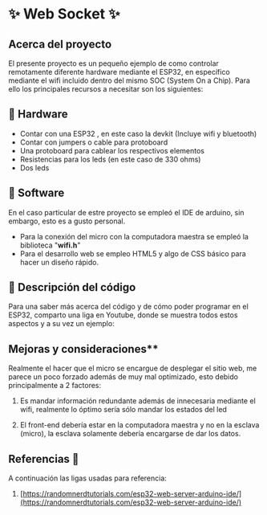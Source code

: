 # ✨ Web Socket  ✨

## Acerca del proyecto

El presente proyecto es un pequeño ejemplo de como controlar remotamente diferente hardware mediante el ESP32, en específico mediante el wifi incluido dentro del mismo SOC 
(System On a Chip). Para ello los principales recursos a necesitar son los siguientes:

## 🚀 Hardware

- Contar con una ESP32 , en este caso la devkit (Incluye wifi y bluetooth) 
- Contar con jumpers o cable para protoboard
- Una protoboard para cablear los respectivos elementos
- Resistencias para los leds (en este caso de 330 ohms)
- Dos leds 

## 🚀 Software

En el caso particular de estre proyecto se empleó el IDE de arduino, sin embargo, esto es a gusto personal.

- Para la conexión del micro con la computadora maestra se empleó la biblioteca "**wifi.h**"
- Para el desarrollo web se empleo HTML5 y algo de CSS básico para hacer un diseño rápido.

## 🚀 Descripción del código

Para una saber más acerca del código y de cómo poder programar en el ESP32, comparto una liga en Youtube, donde se muestra todos estos aspectos y a su vez un ejemplo:
[]()

## Mejoras y consideraciones**

Realmente el hacer que el micro se encargue de desplegar el sitio web, me parece un poco forzado además de muy mal optimizado, esto debido principalmente a 2 factores:
1) Es mandar información redundante además de innecesaria mediante el wifi, realmente lo óptimo sería sólo mandar los estados del led 

2) El front-end debería estar en la computadora maestra y no en la esclava (micro), la esclava solamente debería encargarse de dar los datos.

## Referencias 🤔 

A continuación las ligas usadas para referencia:

1) [https://randomnerdtutorials.com/esp32-web-server-arduino-ide/](https://randomnerdtutorials.com/esp32-web-server-arduino-ide/)
